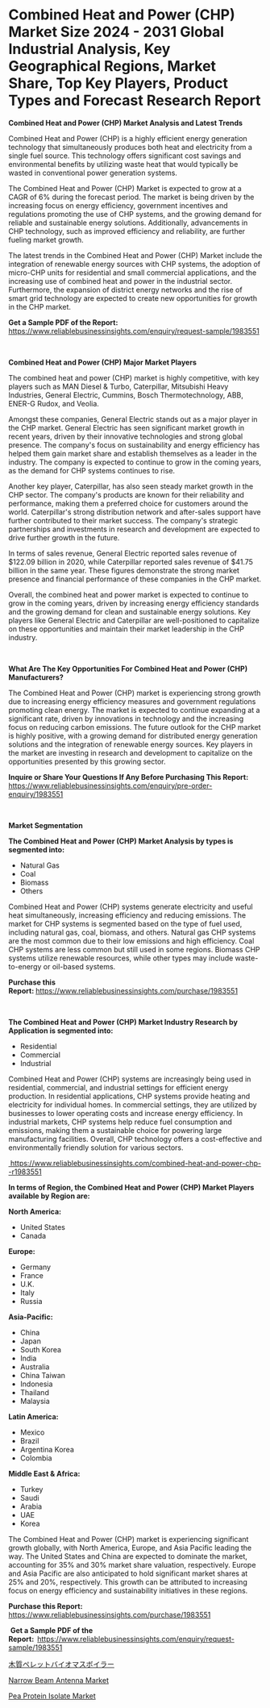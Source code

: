 <p><h1>Combined Heat and Power (CHP) Market Size 2024 - 2031 Global Industrial Analysis, Key Geographical Regions, Market Share, Top Key Players, Product Types and Forecast Research Report</h1></p><p><strong>Combined Heat and Power (CHP) Market Analysis and Latest Trends</strong></p>
<p><p>Combined Heat and Power (CHP) is a highly efficient energy generation technology that simultaneously produces both heat and electricity from a single fuel source. This technology offers significant cost savings and environmental benefits by utilizing waste heat that would typically be wasted in conventional power generation systems.</p><p>The Combined Heat and Power (CHP) Market is expected to grow at a CAGR of 6% during the forecast period. The market is being driven by the increasing focus on energy efficiency, government incentives and regulations promoting the use of CHP systems, and the growing demand for reliable and sustainable energy solutions. Additionally, advancements in CHP technology, such as improved efficiency and reliability, are further fueling market growth.</p><p>The latest trends in the Combined Heat and Power (CHP) Market include the integration of renewable energy sources with CHP systems, the adoption of micro-CHP units for residential and small commercial applications, and the increasing use of combined heat and power in the industrial sector. Furthermore, the expansion of district energy networks and the rise of smart grid technology are expected to create new opportunities for growth in the CHP market.</p></p>
<p><strong>Get a Sample PDF of the Report:&nbsp;</strong> <a href="https://www.reliablebusinessinsights.com/enquiry/request-sample/1983551">https://www.reliablebusinessinsights.com/enquiry/request-sample/1983551</a></p>
<p>&nbsp;</p>
<p><strong>Combined Heat and Power (CHP) Major Market Players</strong></p>
<p><p>The combined heat and power (CHP) market is highly competitive, with key players such as MAN Diesel & Turbo, Caterpillar, Mitsubishi Heavy Industries, General Electric, Cummins, Bosch Thermotechnology, ABB, ENER-G Rudox, and Veolia. </p><p>Amongst these companies, General Electric stands out as a major player in the CHP market. General Electric has seen significant market growth in recent years, driven by their innovative technologies and strong global presence. The company's focus on sustainability and energy efficiency has helped them gain market share and establish themselves as a leader in the industry. The company is expected to continue to grow in the coming years, as the demand for CHP systems continues to rise.</p><p>Another key player, Caterpillar, has also seen steady market growth in the CHP sector. The company's products are known for their reliability and performance, making them a preferred choice for customers around the world. Caterpillar's strong distribution network and after-sales support have further contributed to their market success. The company's strategic partnerships and investments in research and development are expected to drive further growth in the future.</p><p>In terms of sales revenue, General Electric reported sales revenue of $122.09 billion in 2020, while Caterpillar reported sales revenue of $41.75 billion in the same year. These figures demonstrate the strong market presence and financial performance of these companies in the CHP market.</p><p>Overall, the combined heat and power market is expected to continue to grow in the coming years, driven by increasing energy efficiency standards and the growing demand for clean and sustainable energy solutions. Key players like General Electric and Caterpillar are well-positioned to capitalize on these opportunities and maintain their market leadership in the CHP industry.</p></p>
<p>&nbsp;</p>
<p><strong>What Are The Key Opportunities For Combined Heat and Power (CHP) Manufacturers?</strong></p>
<p><p>The Combined Heat and Power (CHP) market is experiencing strong growth due to increasing energy efficiency measures and government regulations promoting clean energy. The market is expected to continue expanding at a significant rate, driven by innovations in technology and the increasing focus on reducing carbon emissions. The future outlook for the CHP market is highly positive, with a growing demand for distributed energy generation solutions and the integration of renewable energy sources. Key players in the market are investing in research and development to capitalize on the opportunities presented by this growing sector.</p></p>
<p><strong>Inquire or Share Your Questions If Any Before Purchasing This Report:</strong> <a href="https://www.reliablebusinessinsights.com/enquiry/pre-order-enquiry/1983551">https://www.reliablebusinessinsights.com/enquiry/pre-order-enquiry/1983551</a></p>
<p>&nbsp;</p>
<p><strong>Market Segmentation</strong></p>
<p><strong>The Combined Heat and Power (CHP) Market Analysis by types is segmented into:</strong></p>
<p><ul><li>Natural Gas</li><li>Coal</li><li>Biomass</li><li>Others</li></ul></p>
<p><p>Combined Heat and Power (CHP) systems generate electricity and useful heat simultaneously, increasing efficiency and reducing emissions. The market for CHP systems is segmented based on the type of fuel used, including natural gas, coal, biomass, and others. Natural gas CHP systems are the most common due to their low emissions and high efficiency. Coal CHP systems are less common but still used in some regions. Biomass CHP systems utilize renewable resources, while other types may include waste-to-energy or oil-based systems.</p></p>
<p><strong>Purchase this Report:&nbsp;</strong><a href="https://www.reliablebusinessinsights.com/purchase/1983551">https://www.reliablebusinessinsights.com/purchase/1983551</a></p>
<p>&nbsp;</p>
<p><strong>The Combined Heat and Power (CHP) Market Industry Research by Application is segmented into:</strong></p>
<p><ul><li>Residential</li><li>Commercial</li><li>Industrial</li></ul></p>
<p><p>Combined Heat and Power (CHP) systems are increasingly being used in residential, commercial, and industrial settings for efficient energy production. In residential applications, CHP systems provide heating and electricity for individual homes. In commercial settings, they are utilized by businesses to lower operating costs and increase energy efficiency. In industrial markets, CHP systems help reduce fuel consumption and emissions, making them a sustainable choice for powering large manufacturing facilities. Overall, CHP technology offers a cost-effective and environmentally friendly solution for various sectors.</p></p>
<p><a href="https://www.reliablebusinessinsights.com/combined-heat-and-power-chp--r1983551">&nbsp;https://www.reliablebusinessinsights.com/combined-heat-and-power-chp--r1983551</a></p>
<p><strong>In terms of Region, the Combined Heat and Power (CHP) Market Players available by Region are:</strong></p>
<p>
    <p> <strong> North America: </strong>
        <ul>
            <li>United States</li>
            <li>Canada</li>
        </ul>
        </p> 
    <p> <strong> Europe: </strong>
        <ul>
            <li>Germany</li>
            <li>France</li>
            <li>U.K.</li>
            <li>Italy</li>
            <li>Russia</li>
        </ul>
        </p> 
    <p> <strong> Asia-Pacific: </strong>
        <ul>
            <li>China</li>
            <li>Japan</li>
            <li>South Korea</li>
            <li>India</li>
            <li>Australia</li>
            <li>China Taiwan</li>
            <li>Indonesia</li>
            <li>Thailand</li>
            <li>Malaysia</li>
        </ul>
        </p> 
    <p> <strong> Latin America: </strong>
        <ul>
            <li>Mexico</li>
            <li>Brazil</li>
            <li>Argentina Korea</li>
            <li>Colombia</li>
        </ul>
        </p> 
    <p> <strong> Middle East & Africa: </strong>
        <ul>
            <li>Turkey</li>
            <li>Saudi</li>
            <li>Arabia</li>
            <li>UAE</li>
            <li>Korea</li>
        </ul>
    </p>
    </p>
<p><p>The Combined Heat and Power (CHP) market is experiencing significant growth globally, with North America, Europe, and Asia Pacific leading the way. The United States and China are expected to dominate the market, accounting for 35% and 30% market share valuation, respectively. Europe and Asia Pacific are also anticipated to hold significant market shares at 25% and 20%, respectively. This growth can be attributed to increasing focus on energy efficiency and sustainability initiatives in these regions.</p></p>
<p><strong>Purchase this Report: </strong><a href="https://www.reliablebusinessinsights.com/purchase/1983551">https://www.reliablebusinessinsights.com/purchase/1983551</a></p>
<p>&nbsp;<strong>Get a Sample PDF of the Report:&nbsp;&nbsp;</strong><a href="https://www.reliablebusinessinsights.com/enquiry/request-sample/1983551">https://www.reliablebusinessinsights.com/enquiry/request-sample/1983551</a></p>
<p><strong></strong></p>
<p><p><a href="https://github.com/RaeJenkins1952/Market-Research-Report-List-1/blob/main/5284702165136.md">木質ペレットバイオマスボイラー</a></p><p><a href="https://www.linkedin.com/pulse/analyzing-narrow-beam-antenna-market-dynamics-growth-gg3he">Narrow Beam Antenna Market</a></p><p><a href="https://www.linkedin.com/pulse/global-pea-protein-isolate-market-analysis-trends-forecasts-jxvoe">Pea Protein Isolate Market</a></p></p>